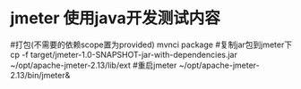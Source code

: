 # jmeter 使用java开发测试内容

#打包(不需要的依赖scope置为provided)
mvnci package
#复制jar包到jmeter下
cp -f target/jmeter-1.0-SNAPSHOT-jar-with-dependencies.jar ~/opt/apache-jmeter-2.13/lib/ext
#重启jmeter
~/opt/apache-jmeter-2.13/bin/jmeter&
